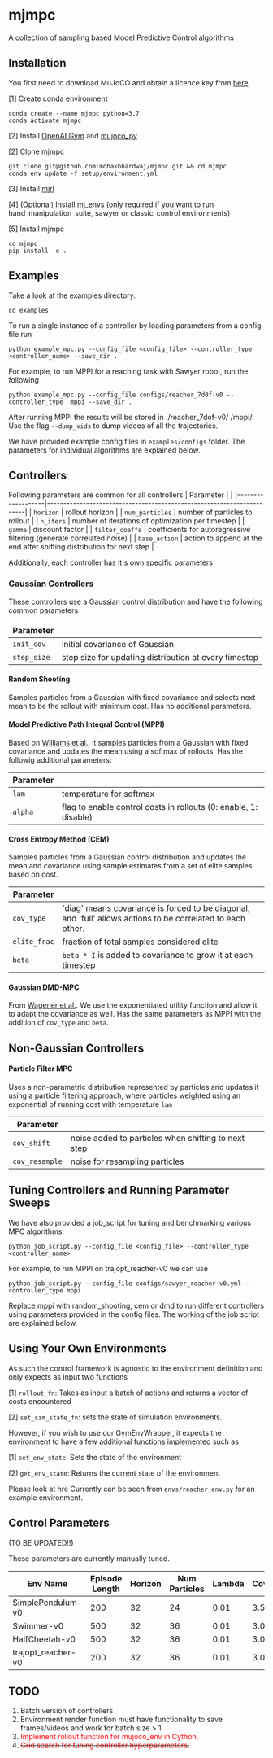 # mjmpc
A collection of sampling based Model Predictive Control algorithms

## Installation
You first need to download MuJoCO and obtain a licence key from [here](https://www.roboti.us/index.html)

[1] Create conda environment 
```
conda create --name mjmpc python=3.7
conda activate mjmpc
```

[2] Install [OpenAI Gym](https://gym.openai.com/docs/#installation) and [mujoco_py](https://github.com/openai/mujoco-py)

[2] Clone mjmpc
```
git clone git@github.com:mohakbhardwaj/mjmpc.git && cd mjmpc
conda env update -f setup/environment.yml
```

[3] Install [mjrl](https://github.com/aravindr93/mjrl)

[4] (Optional) Install [mj_envs](https://github.com/vikashplus/mj_envs) (only required if you want to run hand_manipulation_suite, sawyer or classic_control environments)

[5] Install mjmpc
```
cd mjmpc
pip install -e .
```

## Examples
Take a look at the examples directory.
```
cd examples
```

To run a single instance of a controller by loading parameters from a config file run
```
python example_mpc.py --config_file <config_file> --controller_type  <controller_name> --save_dir .
```
For example, to run MPPI for a reaching task with Sawyer robot, run the following
```
python example_mpc.py --config_file configs/reacher_7d0f-v0 --controller_type  mppi --save_dir .
``` 
After running MPPI the results will be stored in ./reacher_7dof-v0/ <timestamp>/mppi/. 
Use the flag `--dump_vids` to dump videos of all the trajectories.

We have provided example config files in `examples/configs` folder. The parameters for individual algorithms are explained below. 


## Controllers 
Following parameters are common for all controllers
| Parameter         |                                                                       | 
|-------------------|-----------------------------------------------------------------------|
| ``horizon``       | rollout horizon                                                       |
| ``num_particles`` | number of particles to rollout                                        |
| ``n_iters``       | number of iterations of optimization per timestep                     |
| ``gamma``         | discount factor                                                       |
| ``filter_coeffs`` | coefficients for autoregressive filtering (generate correlated noise) |
| ``base_action``   | action to append at the end after shifting distribution for next step | 


Additionally, each controller has it's own specific parameters

### Gaussian Controllers
These controllers use a Gaussian control distribution and have the following common parameters

| Parameter     |                                                       |
|---------------|-------------------------------------------------------|
| ``init_cov``  | initial covariance of Gaussian                        |
| ``step_size`` | step size for updating distribution at every timestep |


#### Random Shooting
Samples particles from a Gaussian with fixed covariance and selects next mean to be the rollout with minimum cost. Has no additional parameters.

#### Model Predictive Path Integral Control (MPPI)
Based on [Williams et al.](https://homes.cs.washington.edu/~bboots/files/InformationTheoreticMPC.pdf), it samples particles from a Gaussian with fixed covariance and updates the mean using a softmax of rollouts. Has the followig additional parameters:

| Parameter     |                                                       |
|---------------|-------------------------------------------------------|
| ``lam``       | temperature for softmax                               |
| ``alpha``     | flag to enable control costs in rollouts (0: enable, 1: disable) |


#### Cross Entropy Method (CEM)
Samples particles from a Gaussian control distribution and updates the mean and covariance using sample estimates from a set of elite samples based on cost. 

| Parameter     |                                                       |
|---------------|-------------------------------------------------------|
| ``cov_type``       | 'diag' means covariance is forced to be diagonal, and 'full' allows actions to be correlated to each other.               |
| ``elite_frac``     | fraction of total samples considered elite  |
| ``beta``           | ``beta * I`` is added to covariance to grow it at each timestep |

#### Gaussian DMD-MPC
From [Wagener et al.](https://arxiv.org/pdf/1902.08967.pdf). We use the exponentiated utility function and allow it to adapt the covariance as well. Has the same parameters as MPPI with the addition of ``cov_type`` and ``beta``.

## Non-Gaussian Controllers

#### Particle Filter MPC

Uses a non-parametric distribution represented by particles and updates it using a particle filtering approach, where particles weighted using an exponential of running cost with temperature ``lam``

| Parameter     |                                                       |
|---------------|-------------------------------------------------------|
| ``cov_shift``       |  noise added to particles when shifting to next step    |
| ``cov_resample``    | noise for resampling particles  |



## Tuning Controllers and Running Parameter Sweeps 
We have also provided a job_script for tuning and benchmarking various MPC algorithms. 
```
python job_script.py --config_file <config_file> --controller_type  <controller_name>
```
For example, to run MPPI on trajopt_reacher-v0 we can use
```
python job_script.py --config_file configs/sawyer_reacher-v0.yml --controller_type mppi
```
Replace mppi with random_shooting, cem or dmd to run different controllers using parameters provided in the config files. The working of the job script are explained below.


## Using Your Own Environments
As such the control framework is agnostic to the environment definition and only expects as input two functions

[1] `rollout_fn`: Takes as input a batch of actions and returns a vector of costs encountered

[2] `set_sim_state_fn`: sets the state of simulation environments.



However, if you wish to use our GymEnvWrapper, it expects the environment to have a few additional functions implemented such as

[1] `set_env_state`: Sets the state of the environment

[2] `get_env_state`: Returns the current state of the environment

Please look at hre Currently can be seen from `envs/reacher_env.py` for an example environment.

## Control Parameters

(TO BE UPDATED!!)

These parameters are currently manually tuned.

| Env Name          | Episode Length | Horizon | Num Particles | Lambda | Covariance | Step Size | Gamma | Num Iters |
|-------------------|----------------|---------|---------------|--------|------------|-----------|-------|-----------|
| SimplePendulum-v0 | 200            | 32      | 24            | 0.01   | 3.5        | 0.55      | 1.0   | 1         |
| Swimmer-v0        | 500            | 32      | 36            | 0.01   | 3.0        | 0.55      | 1.0   | 1         |
| HalfCheetah-v0    | 500            | 32      | 36            | 0.01   | 3.0        | 0.55      | 1.0   | 1         |
| trajopt_reacher-v0| 200            | 32      | 36            | 0.01   | 3.0        | 0.55      | 1.0   | 1         |


## TODO
1. Batch version of controllers
2. Environment render function must have functionality to save frames/videos and work for batch size > 1
3. <span style="color:red">Implement rollout function for mujoco_env in Cython.</span>
4. ~~<span style="color:red"> Grid search for tuning controller hyperparameters.</span>~~
